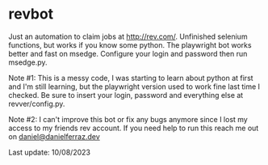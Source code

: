 # revbot
Just an automation to claim jobs at http://rev.com/. Unfinished selenium functions, but works if you know some python. The playwright bot works better and fast on msedge. Configure your login and password then run msedge.py.

Note #1: This is a messy code, I was starting to learn about python at first and I'm still learning, but the playwright version used to work fine last time I checked. Be sure to insert your login, password and everything else at revver/config.py.

Note #2: I can't improve this bot or fix any bugs anymore since I lost my access to my friends rev account. If you need help to run this reach me out on daniel@danielferraz.dev

Last update: 10/08/2023
